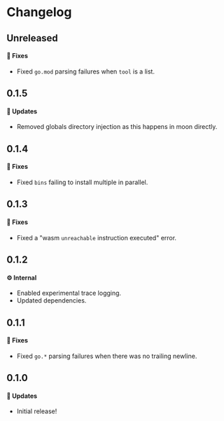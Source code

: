 # Changelog

## Unreleased

#### 🐞 Fixes

- Fixed `go.mod` parsing failures when `tool` is a list.

## 0.1.5

#### 🚀 Updates

- Removed globals directory injection as this happens in moon directly.

## 0.1.4

#### 🐞 Fixes

- Fixed `bins` failing to install multiple in parallel.

## 0.1.3

#### 🐞 Fixes

- Fixed a "wasm `unreachable` instruction executed" error.

## 0.1.2

#### ⚙️ Internal

- Enabled experimental trace logging.
- Updated dependencies.

## 0.1.1

#### 🐞 Fixes

- Fixed `go.*` parsing failures when there was no trailing newline.

## 0.1.0

#### 🚀 Updates

- Initial release!
